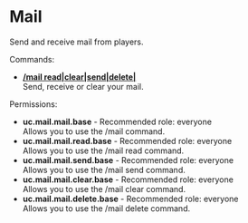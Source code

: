 Mail
====
Send and receive mail from players.

Commands: <br>
* **[/mail read|clear|send|delete|](../commands/mail.md)**<br>Send, receive or clear your mail.

Permissions: <br>
* **uc.mail.mail.base** - Recommended role: everyone<br>Allows you to use the /mail command.
* **uc.mail.mail.read.base** - Recommended role: everyone<br>Allows you to use the /mail read command.
* **uc.mail.mail.send.base** - Recommended role: everyone<br>Allows you to use the /mail send command.
* **uc.mail.mail.clear.base** - Recommended role: everyone<br>Allows you to use the /mail clear command.
* **uc.mail.mail.delete.base** - Recommended role: everyone<br>Allows you to use the /mail delete command.
